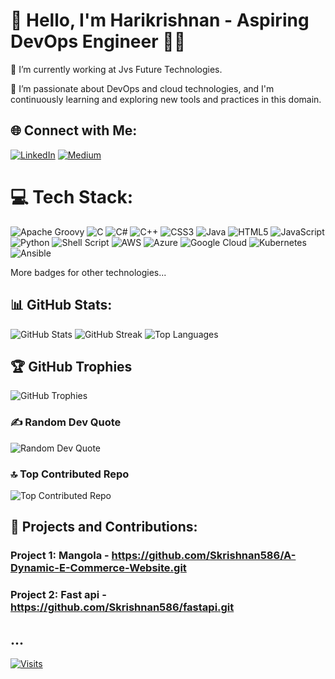 # 👋 Hello, I'm Harikrishnan - Aspiring DevOps Engineer 👨‍💻

🔭 I’m currently working at Jvs Future Technologies.

🌱 I’m passionate about DevOps and cloud technologies, and I'm continuously learning and exploring new tools and practices in this domain.

## 🌐 Connect with Me:
[![LinkedIn](https://img.shields.io/badge/LinkedIn-%230077B5.svg?logo=linkedin&logoColor=white)](https://linkedin.com/in/www.linkedin.com/in/harshakrithvik) [![Medium](https://img.shields.io/badge/Medium-12100E?logo=medium&logoColor=white)](https://medium.com/@@Harshakrithvik) 

# 💻 Tech Stack:
![Apache Groovy](https://img.shields.io/badge/Apache%20Groovy-4298B8.svg?style=for-the-badge&logo=Apache+Groovy&logoColor=white) ![C](https://img.shields.io/badge/c-%2300599C.svg?style=for-the-badge&logo=c&logoColor=white) ![C#](https://img.shields.io/badge/c%23-%23239120.svg?style=for-the-badge&logo=c-sharp&logoColor=white) ![C++](https://img.shields.io/badge/c++-%2300599C.svg?style=for-the-badge&logo=c%2B%2B&logoColor=white) ![CSS3](https://img.shields.io/badge/css3-%231572B6.svg?style=for-the-badge&logo=css3&logoColor=white) ![Java](https://img.shields.io/badge/java-%23ED8B00.svg?style=for-the-badge&logo=java&logoColor=white) ![HTML5](https://img.shields.io/badge/html5-%23E34F26.svg?style=for-the-badge&logo=html5&logoColor=white) ![JavaScript](https://img.shields.io/badge/javascript-%23323330.svg?style=for-the-badge&logo=javascript&logoColor=%23F7DF1E) ![Python](https://img.shields.io/badge/python-3670A0?style=for-the-badge&logo=python&logoColor=ffdd54) ![Shell Script](https://img.shields.io/badge/shell_script-%23121011.svg?style=for-the-badge&logo=gnu-bash&logoColor=white) ![AWS](https://img.shields.io/badge/AWS-%23FF9900.svg?style=for-the-badge&logo=amazon-aws&logoColor=white) ![Azure](https://img.shields.io/badge/azure-%230072C6.svg?style=for-the-badge&logo=azure-devops&logoColor=white) ![Google Cloud](https://img.shields.io/badge/Google%20Cloud-%234285F4.svg?style=for-the-badge&logo=google-cloud&logoColor=white) ![Kubernetes](https://img.shields.io/badge/kubernetes-%23326ce5.svg?style=for-the-badge&logo=kubernetes&logoColor=white) ![Ansible](https://img.shields.io/badge/ansible-%231A1918.svg?style=for-the-badge&logo=ansible&logoColor=white)

More badges for other technologies...

## 📊 GitHub Stats:
![GitHub Stats](https://github-readme-stats.vercel.app/api?username=Skrishnan586&theme=blue-green&hide_border=false&include_all_commits=true&count_private=true)
![GitHub Streak](https://github-readme-streak-stats.herokuapp.com/?user=Skrishnan586&theme=blue-green&hide_border=false)
![Top Languages](https://github-readme-stats.vercel.app/api/top-langs/?username=Skrishnan586&theme=blue-green&hide_border=false&layout=compact)

## 🏆 GitHub Trophies
![GitHub Trophies](https://github-profile-trophy.vercel.app/?username=Skrishnan586&theme=juicyfresh&no-frame=false&no-bg=true&margin-w=4)

### ✍️ Random Dev Quote
![Random Dev Quote](https://quotes-github-readme.vercel.app/api?type=horizontal&theme=tokyonight)

### 🔝 Top Contributed Repo
![Top Contributed Repo](https://github-contributor-stats.vercel.app/api?username=Skrishnan586&limit=5&theme=darkhub&combine_all_yearly_contributions=true)

## 🚀 Projects and Contributions:

### Project 1: Mangola - https://github.com/Skrishnan586/A-Dynamic-E-Commerce-Website.git

### Project 2: Fast api - https://github.com/Skrishnan586/fastapi.git

...
---
[![Visits](https://visitcount.itsvg.in/api?id=Skrishnan586&icon=8&color=8)](https://visitcount.itsvg.in)

<!-- Proudly created with GPRM (https://gprm.itsvg.in) -->
